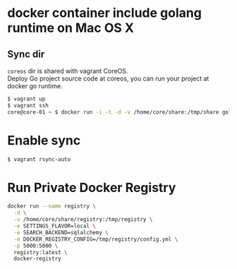 # docker container include golang runtime on Mac OS X
## Sync dir
`coreos` dir is shared with vagrant CoreOS.  
Deploy Go project source code at coreos, you can run your project at docker go runtime.
```sh
$ vagrant up
$ vagrant ssh
core@core-01 ~ $ docker run -i -t -d -v /home/core/share:/tmp/share golang:1.4 /bin/bash
```

# Enable sync
```sh
$ vagrant rsync-auto
```

# Run Private Docker Registry
```sh
docker run --name registry \
  -d \
  -v /home/core/share/registry:/tmp/registry \
  -e SETTINGS_FLAVOR=local \
  -e SEARCH_BACKEND=sqlalchemy \
  -e DOCKER_REGISTRY_CONFIG=/tmp/registry/config.yml \
  -p 5000:5000 \
  registry:latest \
  docker-registry
```

